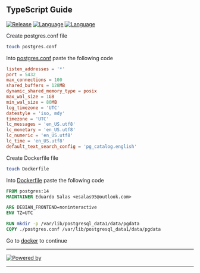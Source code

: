 ## TypeScript Guide
[![Release](https://img.shields.io/badge/Platform-TypeScript-blue)]()
[![Language](https://img.shields.io/badge/Languaje-NodeJS-brightgreen)]()
[![Language](https://img.shields.io/badge/Command-npm-lightgrey)]()

Create postgres.conf file
```bash
touch postgres.conf
```

Into [postgres.conf](postgres.conf) paste the following code
```conf
listen_addresses = '*'
port = 5432
max_connections = 100
shared_buffers = 128MB
dynamic_shared_memory_type = posix
max_wal_size = 1GB
min_wal_size = 80MB
log_timezone = 'UTC'
datestyle = 'iso, mdy'
timezone = 'UTC'
lc_messages = 'en_US.utf8'
lc_monetary = 'en_US.utf8'
lc_numeric = 'en_US.utf8'
lc_time = 'en_US.utf8'
default_text_search_config = 'pg_catalog.english'
```

Create Dockerfile file
```bash
touch Dockerfile
```

Into [Dockerfile](Dockerfile) paste the following code
```Dockerfile
FROM postgres:14
MAINTAINER Eduardo Salas <esalas95@outlook.com>

ARG DEBIAN_FRONTEND=noninteractive
ENV TZ=UTC

RUN mkdir -p /var/lib/postgresql_data1/data/pgdata
COPY ./postgres.conf /var/lib/postgresql_data1/data/pgdata
```

Go to [docker](../) to continue

***
[![Powered by](https://img.shields.io/badge/Powered%20by-Eduardo%20Salas-blue)]()
***